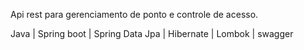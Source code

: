 Api rest para gerenciamento de ponto e controle de acesso.

Java | Spring boot | Spring Data Jpa | Hibernate | Lombok | swagger
